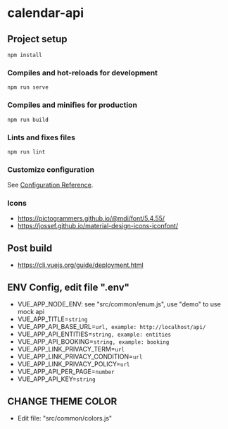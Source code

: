 # calendar-api

## Project setup
```
npm install
```

### Compiles and hot-reloads for development
```
npm run serve
```

### Compiles and minifies for production
```
npm run build
```

### Lints and fixes files
```
npm run lint
```

### Customize configuration
See [Configuration Reference](https://cli.vuejs.org/config/).

### Icons
- https://pictogrammers.github.io/@mdi/font/5.4.55/
- https://jossef.github.io/material-design-icons-iconfont/

## Post build
- https://cli.vuejs.org/guide/deployment.html

## ENV Config, edit file ".env"
- VUE_APP_NODE_ENV: see "src/common/enum.js", use "demo" to use mock api
- VUE_APP_TITLE=```string```
- VUE_APP_API_BASE_URL=```url, example: http://localhost/api/```
- VUE_APP_API_ENTITIES=```string, example: entities```
- VUE_APP_API_BOOKING=```string, example: booking```
- VUE_APP_LINK_PRIVACY_TERM=```url```
- VUE_APP_LINK_PRIVACY_CONDITION=```url```
- VUE_APP_LINK_PRIVACY_POLICY=```url```
- VUE_APP_API_PER_PAGE=```number```
- VUE_APP_API_KEY=```string```

## CHANGE THEME COLOR
- Edit file: "src/common/colors.js"
